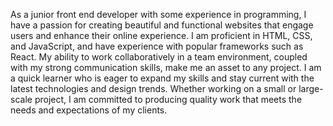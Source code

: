 
As a junior front end developer with some experience in programming, I have a passion for creating beautiful and functional websites that engage users and enhance their online experience. I am proficient in HTML, CSS, and JavaScript, and have experience with popular frameworks such as React. My ability to work collaboratively in a team environment, coupled with my strong communication skills, make me an asset to any project. I am a quick learner who is eager to expand my skills and stay current with the latest technologies and design trends. Whether working on a small or large-scale project, I am committed to producing quality work that meets the needs and expectations of my clients.
